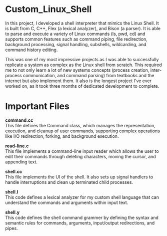 # Custom_Linux_Shell
In this project, I developed a shell interpreter that mimics the Linux Shell. It is built from C, C++, Flex (a lexical analyzer), and Bison (a parser). It is able to parse and execute a variety of Linux commands (ls, pwd, cd) and supports common features such as command piping, file redirection, background processing, signal handling, subshells, wildcarding, and command history editing. 

This was one of my most impressive projects as I was able to successfully replicate a system as complex as the Linux shell from scratch. This required me to not only learn a lot of new systems concepts (process creation, inter-process communication, and command parsing) from textbooks and the internet but also implement them. It also is the longest project I've ever worked on, as it took three months of dedicated development to complete.

# Important Files
**command.cc**\
This file defines the Command class, which manages the representation, execution, and cleanup of user commands, supporting complex operations like I/O redirection, forking, and background execution. 

**read-line.c**\
This file implements a command-line input reader which allows the user to edit their commands through deleting characters, moving the cursor, and appending text.

**shell.cc**\
This file implements the UI of the shell. It also sets up signal handlers to handle interruptions and clean up terminated child processes.

**shell.l**\
This code defines a lexical analyzer for my custom shell language that can understand the commands and arguments within input text.

**shell.y**\
This code defines the shell command grammer by defining the syntax and semantic rules for commands, arguments, input/output redirections, and pipes.
